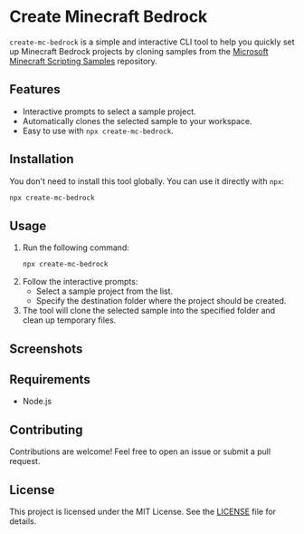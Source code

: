 # Create Minecraft Bedrock

`create-mc-bedrock` is a simple and interactive CLI tool to help you quickly set up Minecraft Bedrock projects by cloning samples from the [Microsoft Minecraft Scripting Samples](https://github.com/microsoft/minecraft-scripting-samples) repository.

## Features
- Interactive prompts to select a sample project.
- Automatically clones the selected sample to your workspace.
- Easy to use with `npx create-mc-bedrock`.

## Installation
You don't need to install this tool globally. You can use it directly with `npx`:

```bash
npx create-mc-bedrock
```

## Usage
1. Run the following command:
   ```bash
   npx create-mc-bedrock
   ```
2. Follow the interactive prompts:
   - Select a sample project from the list.
   - Specify the destination folder where the project should be created.
3. The tool will clone the selected sample into the specified folder and clean up temporary files.

## Screenshots


## Requirements
- Node.js

## Contributing
Contributions are welcome! Feel free to open an issue or submit a pull request.

## License
This project is licensed under the MIT License. See the [LICENSE](LICENSE) file for details.
